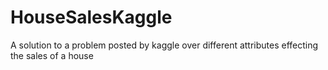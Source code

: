# HouseSalesKaggle
A solution to a problem posted by kaggle over different attributes effecting the sales of a house
